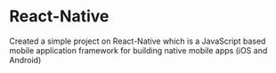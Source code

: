 # React-Native
Created a simple project on React-Native which is a JavaScript based mobile application framework for building native mobile apps (iOS and Android)
